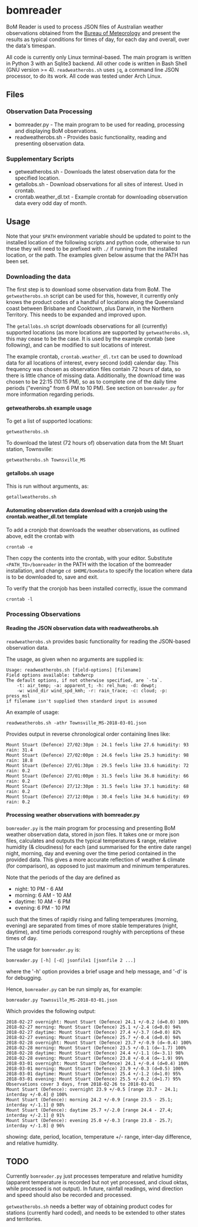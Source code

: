 # bomreader
BoM Reader is used to process JSON files of Australian weather observations obtained from the [Bureau of Meteorology](http://www.bom.gov.au) and present the results as typical conditions for times of day, for each day and overall, over the data's timespan.

All code is currently only Linux terminal-based. The main program is written in Python 3 with an Sqlite3 backend. All other code is written in Bash Shell (GNU version >= 4). `readweatherobs.sh` uses `jq`, a command line JSON processor, to do its work. All code was tested under Arch Linux.


## Files

### Observation Data Processing
* bomreader.py - The main program to be used for reading, processing and displaying BoM observations.
* readweatherobs.sh - Provides basic functionality, reading and presenting observation data.

### Supplementary Scripts
* getweatherobs.sh - Downloads the latest observation data for the specified location.
* getallobs.sh - Download observations for all sites of interest. Used in crontab.
* crontab.weather_dl.txt - Example crontab for downloading observation data every odd day of month.

## Usage

Note that your `$PATH` environment variable should be updated to point to the installed location of the following scripts and python code, otherwise to run these they will need to be prefixed with `./` if running from the installed location, or the path. The examples given below assume that the PATH has been set.

### Downloading the data
The first step is to download some observation data from BoM. The `getweatherobs.sh` script can be used for this, however, it currently only knows the product codes of a handful of locations along the Queensland coast between Brisbane and Cooktown, plus Darwin, in the Northern Territory. This needs to be expanded and improved upon.

The `getallobs.sh` script downloads observations for all (currently) supported locations (as more locations are supported by `getweatherobs.sh`, this may cease to be the case. It is used by the example crontab (see following), and can be modified to suit locations of interest.

The example crontab, `crontab.weather_dl.txt` can be used to download data for all locations of interest, every second (odd) calendar day. This frequency was chosen as observation files contain 72 hours of data, so there is little chance of missing data. Additionally, the download time was chosen to be 22:15 (10:15 PM), so as to complete one of the daily time periods ("evening" from 6 PM to 10 PM). See section on `bomreader.py` for more information regarding periods.

#### getweatherobs.sh example usage

To get a list of supported locations:
```
getweatherobs.sh
```

To download the latest (72 hours of) observation data from the Mt Stuart station, Townsville:
```
getweatherobs.sh Townsville_MS
```

#### getallobs.sh usage

This is run without arguments, as:
```
getallweatherobs.sh
```

#### Automating observation data download with a cronjob using the crontab.weather_dl.txt template

To add a cronjob that downloads the weather observations, as outlined above, edit the crontab with
```
crontab -e
```
Then copy the contents into the crontab, with your editor. Substitute `<PATH_TO>/bomreader` in the PATH with the location of the bomreader installation, and change `cd $HOME/bomdata` to specify the location where data is to be downloaded to, save and exit.

To verify that the cronjob has been installed correctly, issue the command
```
crontab -l
```

### Processing Observations

#### Reading the JSON observation data with readweatherobs.sh

`readweatherobs.sh` provides basic functionality for reading the JSON-based observation data.

The usage, as given when no arguments are supplied is:
```
Usage: readweatherobs.sh [field-options] [filename]
Field options available: tahdwrcp
The default options, if not otherwise specified, are `-ta`.
    -t: air_temp; -a: apparent_t; -h: rel_hum; -d: dewpt;
    -w: wind_dir wind_spd_kmh; -r: rain_trace; -c: cloud; -p: press_msl
if filename isn't supplied then standard input is assumed
```

An example of usage:
```
readweatherobs.sh -athr Townsville_MS-2018-03-01.json
```
Provides output in reverse chronological order containing lines like:
```
Mount Stuart (Defence) 27/02:30pm : 24.1 feels like 27.6 humidity: 93 rain: 31.4
Mount Stuart (Defence) 27/02:00pm : 24.6 feels like 25.3 humidity: 98 rain: 18.8
Mount Stuart (Defence) 27/01:30pm : 29.5 feels like 33.6 humidity: 72 rain: 0.2
Mount Stuart (Defence) 27/01:00pm : 31.5 feels like 36.8 humidity: 66 rain: 0.2
Mount Stuart (Defence) 27/12:30pm : 31.5 feels like 37.1 humidity: 68 rain: 0.2
Mount Stuart (Defence) 27/12:00pm : 30.4 feels like 34.6 humidity: 69 rain: 0.2
```

#### Processing weather observations with bomreader.py

`bomreader.py` is the main program for processing and presenting BoM weather observation data, stored in json files. It takes one or more json files, calculates and outputs the typical temperatures & range, relative humidity (& cloudiness) for each (and summarised for the entire date range) night, morning, day and evening over the time period contained in the provided data. This gives a more accurate reflection of weather & climate (for comparison), as opposed to just maximum and minimum temperatures.

Note that the periods of the day are defined as
* night: 10 PM - 6 AM
* morning: 6 AM - 10 AM
* daytime: 10 AM - 6 PM
* evening: 6 PM - 10 PM

such that the times of rapidly rising and falling temperatures (morning, evening) are separated from times of more stable temperatures (night, daytime), and time periods correspond roughly with perceptions of these times of day.

The usage for `bomreader.py` is:
```
bomreader.py [-h] [-d] jsonfile1 [jsonfile 2 ...]
```
where the '-h' option provides a brief usage and help message, and '-d' is for debugging.

Hence, `bomreader.py` can be run simply as, for example:
```
bomreader.py Townsville_MS-2018-03-01.json
```
Which provides the following output:
```
2018-02-27 overnight: Mount Stuart (Defence) 24.1 +/-0.2 (d=0.0) 100%
2018-02-27 morning: Mount Stuart (Defence) 25.1 +/-2.4 (d=0.0) 94%
2018-02-27 daytime: Mount Stuart (Defence) 27.4 +/-3.7 (d=0.0) 82%
2018-02-27 evening: Mount Stuart (Defence) 25.7 +/-0.4 (d=0.0) 94%
2018-02-28 overnight: Mount Stuart (Defence) 23.7 +/-0.9 (d=-0.4) 100%
2018-02-28 morning: Mount Stuart (Defence) 23.5 +/-0.1 (d=-1.7) 100%
2018-02-28 daytime: Mount Stuart (Defence) 24.4 +/-1.1 (d=-3.1) 98%
2018-02-28 evening: Mount Stuart (Defence) 23.8 +/-0.4 (d=-1.9) 99%
2018-03-01 overnight: Mount Stuart (Defence) 24.1 +/-0.4 (d=0.4) 100%
2018-03-01 morning: Mount Stuart (Defence) 23.9 +/-0.3 (d=0.5) 100%
2018-03-01 daytime: Mount Stuart (Defence) 25.4 +/-1.2 (d=1.0) 95%
2018-03-01 evening: Mount Stuart (Defence) 25.5 +/-0.2 (d=1.7) 95%
Observations cover 3 days, from 2018-02-26 to 2018-03-01
Mount Stuart (Defence): overnight 23.9 +/-0.5 [range 23.7 - 24.1; interday +/-0.4] @ 100%
Mount Stuart (Defence): morning 24.2 +/-0.9 [range 23.5 - 25.1; interday +/-1.1] @ 98%
Mount Stuart (Defence): daytime 25.7 +/-2.0 [range 24.4 - 27.4; interday +/-2.1] @ 91%
Mount Stuart (Defence): evening 25.0 +/-0.3 [range 23.8 - 25.7; interday +/-1.8] @ 96%
```
showing: date, period, location, temperature +/- range, inter-day difference, and relative humidity.


## TODO

Currently `bomreader.py` just processes temperature and relative humidity (apparent temperature is recorded but not yet processed, and cloud oktas, while processed is not output). In future, rainfall readings, wind direction and speed should also be recorded and processed.

`getweatherobs.sh` needs a better way of obtaining product codes for stations (currently hard coded), and needs to be extended to other states and territories.

